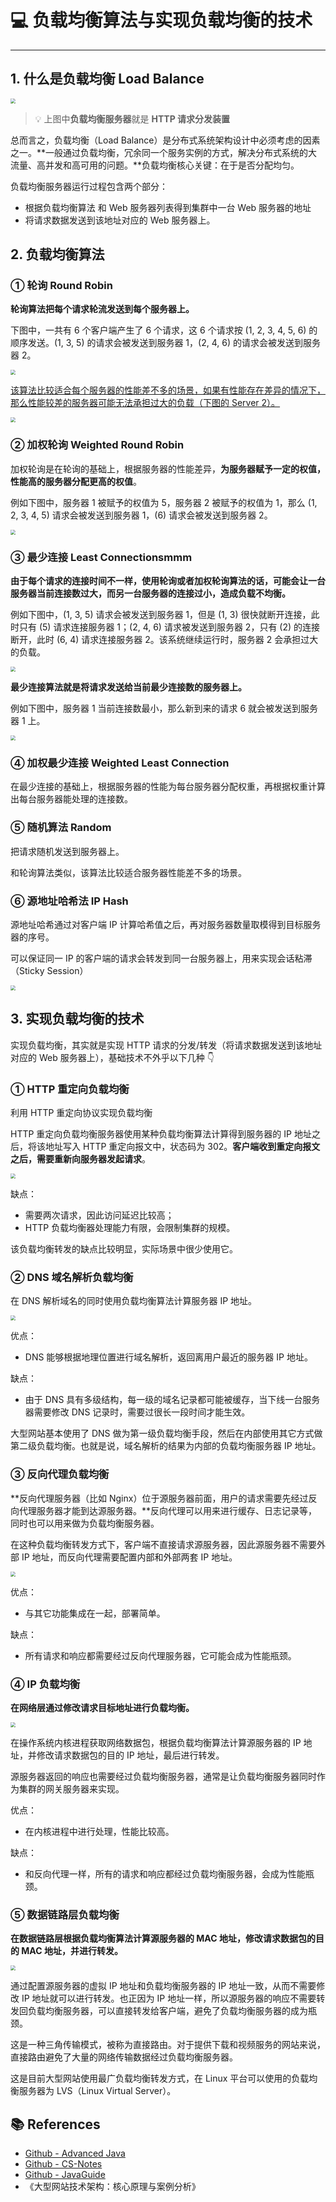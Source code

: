# 💻 负载均衡算法与实现负载均衡的技术

---

## 1. 什么是负载均衡 Load Balance

<img src="https://gitee.com/veal98/images/raw/master/img/20201123215740.png" style="zoom:50%;" />

> 💡 上图中**负载均衡服务器**就是 **HTTP 请求分发装置**

总而言之，负载均衡（Load Balance）是分布式系统架构设计中必须考虑的因素之一。**一般通过负载均衡，冗余同一个服务实例的方式，解决分布式系统的大流量、高并发和高可用的问题。**负载均衡核心关键：在于是否分配均匀。

负载均衡服务器运行过程包含两个部分：

- 根据负载均衡算法 和 Web 服务器列表得到集群中一台 Web 服务器的地址
- 将请求数据发送到该地址对应的 Web 服务器上。

## 2. 负载均衡算法

### ① 轮询 Round Robin

**轮询算法把每个请求轮流发送到每个服务器上。**

下图中，一共有 6 个客户端产生了 6 个请求，这 6 个请求按 (1, 2, 3, 4, 5, 6) 的顺序发送。(1, 3, 5) 的请求会被发送到服务器 1，(2, 4, 6) 的请求会被发送到服务器 2。

<img src="https://gitee.com/veal98/images/raw/master/img/20201123222152.png" style="zoom:50%;" />

<u>该算法比较适合每个服务器的性能差不多的场景，如果有性能存在差异的情况下，那么性能较差的服务器可能无法承担过大的负载（下图的 Server 2）。</u>

<img src="https://gitee.com/veal98/images/raw/master/img/20201123222221.png" style="zoom:50%;" />

### ② 加权轮询 Weighted Round Robin
加权轮询是在轮询的基础上，根据服务器的性能差异，**为服务器赋予一定的权值，性能高的服务器分配更高的权值**。

例如下图中，服务器 1 被赋予的权值为 5，服务器 2 被赋予的权值为 1，那么 (1, 2, 3, 4, 5) 请求会被发送到服务器 1，(6) 请求会被发送到服务器 2。

<img src="https://gitee.com/veal98/images/raw/master/img/20201123222425.png" style="zoom:50%;" />

### ③ 最少连接 Least Connectionsmmm
**由于每个请求的连接时间不一样，使用轮询或者加权轮询算法的话，可能会让一台服务器当前连接数过大，而另一台服务器的连接过小，造成负载不均衡。**

例如下图中，(1, 3, 5) 请求会被发送到服务器 1，但是 (1, 3) 很快就断开连接，此时只有 (5) 请求连接服务器 1；(2, 4, 6) 请求被发送到服务器 2，只有 (2) 的连接断开，此时 (6, 4) 请求连接服务器 2。该系统继续运行时，服务器 2 会承担过大的负载。

<img src="https://gitee.com/veal98/images/raw/master/img/20201123222815.png" style="zoom:50%;" />

**最少连接算法就是将请求发送给当前最少连接数的服务器上。**

例如下图中，服务器 1 当前连接数最小，那么新到来的请求 6 就会被发送到服务器 1 上。

<img src="https://gitee.com/veal98/images/raw/master/img/20201123222906.png" style="zoom:50%;" />

### ④ 加权最少连接 Weighted Least Connection

在最少连接的基础上，根据服务器的性能为每台服务器分配权重，再根据权重计算出每台服务器能处理的连接数。

### ⑤ 随机算法 Random

把请求随机发送到服务器上。

和轮询算法类似，该算法比较适合服务器性能差不多的场景。

### ⑥ 源地址哈希法 IP Hash
源地址哈希通过对客户端 IP 计算哈希值之后，再对服务器数量取模得到目标服务器的序号。

可以保证同一 IP 的客户端的请求会转发到同一台服务器上，用来实现会话粘滞（Sticky Session）

<img src="https://gitee.com/veal98/images/raw/master/img/20201123223136.png" style="zoom:50%;" />

## 3. 实现负载均衡的技术

实现负载均衡，其实就是实现 HTTP 请求的分发/转发（将请求数据发送到该地址对应的 Web 服务器上），基础技术不外乎以下几种 👇

### ① HTTP 重定向负载均衡

利用 HTTP 重定向协议实现负载均衡

HTTP 重定向负载均衡服务器使用某种负载均衡算法计算得到服务器的 IP 地址之后，将该地址写入 HTTP 重定向报文中，状态码为 302。**客户端收到重定向报文之后，需要重新向服务器发起请求**。

<img src="https://gitee.com/veal98/images/raw/master/img/20201123223821.png" style="zoom:50%;" />

缺点：

- 需要两次请求，因此访问延迟比较高；
- HTTP 负载均衡器处理能力有限，会限制集群的规模。

该负载均衡转发的缺点比较明显，实际场景中很少使用它。

### ② DNS 域名解析负载均衡

在 DNS 解析域名的同时使用负载均衡算法计算服务器 IP 地址。

<img src="https://gitee.com/veal98/images/raw/master/img/20201123223928.png" style="zoom:50%;" />

优点：

- DNS 能够根据地理位置进行域名解析，返回离用户最近的服务器 IP 地址。

缺点：

- 由于 DNS 具有多级结构，每一级的域名记录都可能被缓存，当下线一台服务器需要修改 DNS 记录时，需要过很长一段时间才能生效。

大型网站基本使用了 DNS 做为第一级负载均衡手段，然后在内部使用其它方式做第二级负载均衡。也就是说，域名解析的结果为内部的负载均衡服务器 IP 地址。

### ③ 反向代理负载均衡

**反向代理服务器（比如 Nginx）位于源服务器前面，用户的请求需要先经过反向代理服务器才能到达源服务器。**反向代理可以用来进行缓存、日志记录等，同时也可以用来做为负载均衡服务器。

在这种负载均衡转发方式下，客户端不直接请求源服务器，因此源服务器不需要外部 IP 地址，而反向代理需要配置内部和外部两套 IP 地址。

<img src="https://gitee.com/veal98/images/raw/master/img/20201123224029.png" style="zoom:50%;" />

优点：

- 与其它功能集成在一起，部署简单。

缺点：

- 所有请求和响应都需要经过反向代理服务器，它可能会成为性能瓶颈。

### ④ IP 负载均衡

**在网络层通过修改请求目标地址进行负载均衡。**

<img src="https://gitee.com/veal98/images/raw/master/img/20201123224131.png" style="zoom:50%;" />

在操作系统内核进程获取网络数据包，根据负载均衡算法计算源服务器的 IP 地址，并修改请求数据包的目的 IP 地址，最后进行转发。

源服务器返回的响应也需要经过负载均衡服务器，通常是让负载均衡服务器同时作为集群的网关服务器来实现。

优点：

- 在内核进程中进行处理，性能比较高。

缺点：

- 和反向代理一样，所有的请求和响应都经过负载均衡服务器，会成为性能瓶颈。

### ⑤ 数据链路层负载均衡

**在数据链路层根据负载均衡算法计算源服务器的 MAC 地址，修改请求数据包的目的 MAC 地址，并进行转发。**

<img src="https://gitee.com/veal98/images/raw/master/img/20201123224251.png" style="zoom:50%;" />

通过配置源服务器的虚拟 IP 地址和负载均衡服务器的 IP 地址一致，从而不需要修改 IP 地址就可以进行转发。也正因为 IP 地址一样，所以源服务器的响应不需要转发回负载均衡服务器，可以直接转发给客户端，避免了负载均衡服务器的成为瓶颈。

这是一种三角传输模式，被称为直接路由。对于提供下载和视频服务的网站来说，直接路由避免了大量的网络传输数据经过负载均衡服务器。

这是目前大型网站使用最广负载均衡转发方式，在 Linux 平台可以使用的负载均衡服务器为 LVS（Linux Virtual Server）。

## 📚 References

- [Github - Advanced Java](https://doocs.gitee.io/advanced-java/#/./docs/distributed-system/distributed-system-interview)
- [Github - CS-Notes](http://cyc2018.gitee.io/cs-notes/#/notes/分布式?id=一、分布式锁)
- [Github - JavaGuide](https://snailclimb.gitee.io/javaguide/#/docs/system-design/distributed-system/分布式?id=二-分布式事务)
- 《大型网站技术架构：核心原理与案例分析》